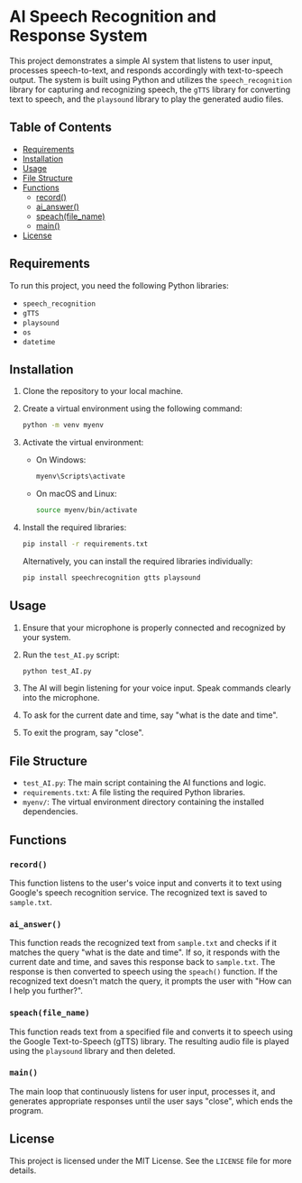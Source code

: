 # AI Speech Recognition and Response System

This project demonstrates a simple AI system that listens to user input, processes speech-to-text, and responds accordingly with text-to-speech output. The system is built using Python and utilizes the `speech_recognition` library for capturing and recognizing speech, the `gTTS` library for converting text to speech, and the `playsound` library to play the generated audio files.

## Table of Contents
- [Requirements](#requirements)
- [Installation](#installation)
- [Usage](#usage)
- [File Structure](#file-structure)
- [Functions](#functions)
  - [record()](#record)
  - [ai_answer()](#ai_answer)
  - [speach(file_name)](#speach)
  - [main()](#main)
- [License](#license)

## Requirements

To run this project, you need the following Python libraries:

- `speech_recognition`
- `gTTS`
- `playsound`
- `os`
- `datetime`

## Installation

1. Clone the repository to your local machine.
2. Create a virtual environment using the following command:

    ```bash
    python -m venv myenv
    ```

3. Activate the virtual environment:

    - On Windows:
    
        ```bash
        myenv\Scripts\activate
        ```

    - On macOS and Linux:
    
        ```bash
        source myenv/bin/activate
        ```

4. Install the required libraries:

    ```bash
    pip install -r requirements.txt
    ```

    Alternatively, you can install the required libraries individually:

    ```bash
    pip install speechrecognition gtts playsound
    ```

## Usage

1. Ensure that your microphone is properly connected and recognized by your system.
2. Run the `test_AI.py` script:

    ```bash
    python test_AI.py
    ```

3. The AI will begin listening for your voice input. Speak commands clearly into the microphone.
4. To ask for the current date and time, say "what is the date and time".
5. To exit the program, say "close".

## File Structure

- `test_AI.py`: The main script containing the AI functions and logic.
- `requirements.txt`: A file listing the required Python libraries.
- `myenv/`: The virtual environment directory containing the installed dependencies.

## Functions

### `record()`

This function listens to the user's voice input and converts it to text using Google's speech recognition service. The recognized text is saved to `sample.txt`.

### `ai_answer()`

This function reads the recognized text from `sample.txt` and checks if it matches the query "what is the date and time". If so, it responds with the current date and time, and saves this response back to `sample.txt`. The response is then converted to speech using the `speach()` function. If the recognized text doesn't match the query, it prompts the user with "How can I help you further?".

### `speach(file_name)`

This function reads text from a specified file and converts it to speech using the Google Text-to-Speech (gTTS) library. The resulting audio file is played using the `playsound` library and then deleted.

### `main()`

The main loop that continuously listens for user input, processes it, and generates appropriate responses until the user says "close", which ends the program.

## License

This project is licensed under the MIT License. See the `LICENSE` file for more details.
